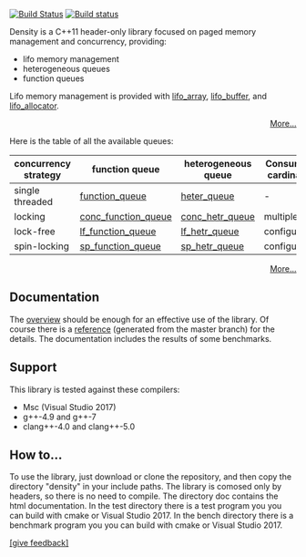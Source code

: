 [![Build Status](https://travis-ci.org/giucamp/density.svg?branch=master)](https://travis-ci.org/giucamp/density)
[![Build status](https://ci.appveyor.com/api/projects/status/td8xk69gswc6vuct?svg=true)](https://ci.appveyor.com/project/GiuseppeCampana/density)

Density is a C++11 header-only library focused on paged memory management and concurrency, providing:

- lifo memory management
- heterogeneous queues
- function queues

Lifo memory management is provided with [lifo_array](http://giucamp.github.io/density/doc/html/classdensity_1_1lifo__array.html), [lifo_buffer](http://giucamp.github.io/density/doc/html/classdensity_1_1lifo__buffer.html), and [lifo_allocator](http://giucamp.github.io/density/doc/html/classdensity_1_1lifo__allocator.html).

<p align="right"><a href="http://giucamp.github.io/density/doc/html/intro.html#lifo">More...</a></p>

Here is the table of all the available queues:

concurrency strategy|function queue|heterogeneous queue|Consumers cardinality|Producers cardinality
--------------- |------------------ |--------------------|--------------------|--------------------
single threaded   |[function_queue](http://giucamp.github.io/density/doc/html/classdensity_1_1function__queue.html)      |[heter_queue](http://giucamp.github.io/density/doc/html/classdensity_1_1heter__queue.html)| - | -
locking         |[conc_function_queue](http://giucamp.github.io/density/doc/html/classdensity_1_1conc__function__queue.html) |[conc_hetr_queue](http://giucamp.github.io/density/doc/html/classdensity_1_1conc__heter__queue.html)|multiple|multiple
lock-free       |[lf_function_queue](http://giucamp.github.io/density/doc/html/classdensity_1_1lf__function__queue.html) |[lf_hetr_queue](http://giucamp.github.io/density/doc/html/classdensity_1_1lf__heter__queue.html)|configurable|configurable
spin-locking    |[sp_function_queue](http://giucamp.github.io/density/doc/html/classdensity_1_1sp__function__queue.html) |[sp_hetr_queue](http://giucamp.github.io/density/doc/html/classdensity_1_1sp__heter__queue.html)|configurable|configurable

<p align="right"><a href="http://giucamp.github.io/density/doc/html/intro.html#queues">More...</a></p>

## Documentation
The [overview](http://giucamp.github.io/density/doc/html/intro.html) should be enough for an effective use of the library. Of course there is a [reference](http://giucamp.github.io/density/doc/html/annotated.html) (generated from the master branch) for the details. The documentation includes the results of some benchmarks. 

## Support
This library is tested against these compilers:
- Msc (Visual Studio 2017)
- g++-4.9 and g++-7
- clang++-4.0 and clang++-5.0

## How to...
To use the library, just download or clone the repository, and then copy the directory "density" in your include paths. The library is comosed only by headers, so there is no need to compile. The directory doc contains the html documentation.
In the test directory there is a test program you you can build with cmake or Visual Studio 2017.
In the bench directory there is a benchmark program you you can build with cmake or Visual Studio 2017.

<a href="mailto:giu.campana@gmail.com">[give feedback]</a>

